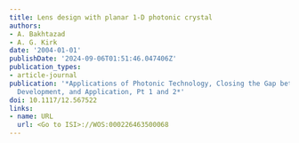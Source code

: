 ```yaml
---
title: Lens design with planar 1-D photonic crystal
authors:
- A. Bakhtazad
- A. G. Kirk
date: '2004-01-01'
publishDate: '2024-09-06T01:51:46.047406Z'
publication_types:
- article-journal
publication: '*Applications of Photonic Technology, Closing the Gap between Theory,
  Development, and Application, Pt 1 and 2*'
doi: 10.1117/12.567522
links:
- name: URL
  url: <Go to ISI>://WOS:000226463500068
---
```

